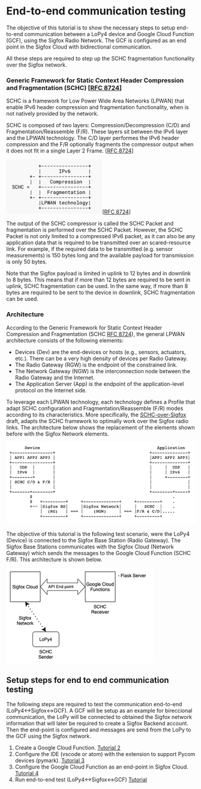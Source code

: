 # End-to-end communication testing

 The objective of this tutorial is to show the necessary steps to setup end-to-end communication between a LoPy4 device and Google Cloud Function (GCF), using the Sigfox Radio Network.
  The GCF is configured as an end point in the Sigfox Cloud with bidirectional communication.
  
  All these steps are required to step up the SCHC fragmentation functionality over the Sigfox network.
 
 ### Generic Framework for Static Context Header Compression and Fragmentation (SCHC) [[RFC 8724](https://www.rfc-editor.org/rfc/rfc8724.html)]
 
 SCHC is a framework for Low Power Wide Area Networks (LPWAN) that enable IPv6 header compression and fragmentation functionality, when is not natively provided by the network.
 
 SCHC is composed of two layers: Compression/Decompression (C/D) and Fragmentation/Reassemble (F/R). These layers sit between the IPv6 layer and the LPWAN technology. The C/D layer performes the IPv6 header compression and the F/R optionally fragments the compressor output when it does not fit in a single Layer 2 Frame. [[RFC 8724](https://www.rfc-editor.org/rfc/rfc8724.html)]
 
 ![schc-protocol-stack-ipv6-schc-lpwan](images/schc-protocol-stack.png)[[RFC 8724](https://www.rfc-editor.org/rfc/rfc8724.html)]

The output of the SCHC compressor is called the SCHC Packet and fragmentation is performed over the SCHC Packet. 
However, the SCHC Packet is not only limited to a compressed IPv6 packet, as it can also be any application data that is required to be transmitted over an scared-resource link. 
For example, if the required data to be transmitted (e.g. sensor measurements) is 150 bytes long and the available payload for transmission is only 50 bytes.

Note that the Sigfox payload is limited in uplink to 12 bytes and in downlink to 8 bytes. This means that if more than 12 bytes are required to be sent in uplink, SCHC fragmentation can be used. 
In the same way, if more than 8 bytes are required to be sent to the device in downlink, SCHC fragmentation can be used.
 
 
 ### Architecture
 
 According to the Generic Framework for Static Context Header Compression and Fragmentation (SCHC [RFC 8724](https://www.rfc-editor.org/rfc/rfc8724.html)), the general LPWAN architecture consists of the following elements:
 
 * Devices (Dev) are the end-devices or hosts (e.g., sensors, actuators, etc.). There can be a very high density of devices per Radio Gateway.
 * The Radio Gateway (RGW) is the endpoint of the constrained link.
 * The Network Gateway (NGW) is the interconnection node between the Radio Gateway and the Internet.
 * The Application Server (App) is the endpoint of the application-level protocol on the Internet side.
 
To leverage each LPWAN technology, each technology defines a Profile that adapt SCHC configuration and Fragmentation/Reassemble (F/R) modes according to its characteristics. 
More specifically, the [SCHC-over-Sigfox](https://www.ietf.org/id/draft-ietf-lpwan-schc-over-sigfox-03.txt) draft, adapts the SCHC framework to optimally work over the Sigfox radio links. 
The architecture below shows the replacement of the elements shown before with the Sigfox Network elements.
 
 ![lpwan-architecture](images/lpwan-network-architecture-1.png)
 
The objective of this tutorial is the following test scenario, were the LoPy4 (Device) is connected to the Sigfox Base Station (Radio Gateway). 
 The Sigfox Base Stations communicates with the Sigfox Cloud (Network Gateway) which sends the messages to the Google Cloud Function (SCHC F/R). 
 This architecture is shown below.
 
 ![example request](images/schc_sigfox_diagrams_1.png)


## Setup steps for end to end communication testing

The following steps are required to test the communication end-to-end (LoPy4<->Sigfox<->GCF). A GCF will be setup as an example for bireccional communication, the LoPy will be connected to obtained the Sigfox network information that will later be required to create a Sigfox Backend account. Then the end-point is configured and messages are send from the LoPy to the GCF using the Sigfox network.

1. Create a Google Cloud Function. [Tutorial 2](/docs/Tutorial-2-cloud-function-setup.md)
2. Configure the IDE (vscode or atom) with the extension to support Pycom devices (pymark). [Tutorial 3](/docs/Tutorial-3-lopy-setup-vscode.md)
3. Configure the Google Cloud Function as an end-point in Sigfox Cloud. [Tutorial 4](/docs/Tutorial-4-Sigfox-callback_setup.md)
4. Run end-to-end test (LoPy4<->Sigfox<->GCF) [Tutorial](/docs/Tutorial-4-Sigfox-callback_setup.md)